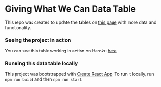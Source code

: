 # Giving What We Can Data Table
This repo was created to update the tables on [this page](https://www.givingwhatwecan.org/best-charities-to-donate-to-2020/) with more data and functionality.

### Seeing the project in action
You can see this table working in action on Heroku [here](https://gwwc-data-table-react.herokuapp.com/).

### Running this data table locally
This project was bootstrapped with [Create React App](https://github.com/facebook/create-react-app). To run it locally, run `npm run build` and then `npm run start`.